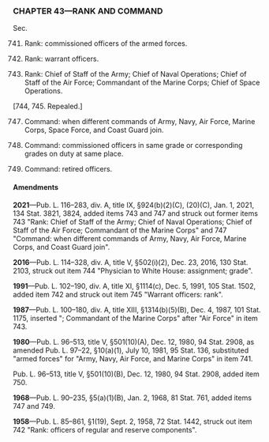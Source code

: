 ### **CHAPTER 43—RANK AND COMMAND** ###

Sec.

741. Rank: commissioned officers of the armed forces.

742. Rank: warrant officers.

743. Rank: Chief of Staff of the Army; Chief of Naval Operations; Chief of Staff of the Air Force; Commandant of the Marine Corps; Chief of Space Operations.

[744, 745. Repealed.]

747. Command: when different commands of Army, Navy, Air Force, Marine Corps, Space Force, and Coast Guard join.

749. Command: commissioned officers in same grade or corresponding grades on duty at same place.

750. Command: retired officers.

#### Amendments ####

**2021**—Pub. L. 116–283, div. A, title IX, §924(b)(2)(C), (20)(C), Jan. 1, 2021, 134 Stat. 3821, 3824, added items 743 and 747 and struck out former items 743 "Rank: Chief of Staff of the Army; Chief of Naval Operations; Chief of Staff of the Air Force; Commandant of the Marine Corps" and 747 "Command: when different commands of Army, Navy, Air Force, Marine Corps, and Coast Guard join".

**2016**—Pub. L. 114–328, div. A, title V, §502(i)(2), Dec. 23, 2016, 130 Stat. 2103, struck out item 744 "Physician to White House: assignment; grade".

**1991**—Pub. L. 102–190, div. A, title XI, §1114(c), Dec. 5, 1991, 105 Stat. 1502, added item 742 and struck out item 745 "Warrant officers: rank".

**1987**—Pub. L. 100–180, div. A, title XIII, §1314(b)(5)(B), Dec. 4, 1987, 101 Stat. 1175, inserted "; Commandant of the Marine Corps" after "Air Force" in item 743.

**1980**—Pub. L. 96–513, title V, §501(10)(A), Dec. 12, 1980, 94 Stat. 2908, as amended Pub. L. 97–22, §10(a)(1), July 10, 1981, 95 Stat. 136, substituted "armed forces" for "Army, Navy, Air Force, and Marine Corps" in item 741.

Pub. L. 96–513, title V, §501(10)(B), Dec. 12, 1980, 94 Stat. 2908, added item 750.

**1968**—Pub. L. 90–235, §5(a)(1)(B), Jan. 2, 1968, 81 Stat. 761, added items 747 and 749.

**1958**—Pub. L. 85–861, §1(19), Sept. 2, 1958, 72 Stat. 1442, struck out item 742 "Rank: officers of regular and reserve components".
